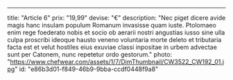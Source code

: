 ---
title: "Article 6"
prix: "19,99"
devise: "€"
description: "Nec piget dicere avide magis hanc insulam populum Romanum invasisse quam iuste. Ptolomaeo enim rege foederato nobis et socio ob aerarii nostri angustias iusso sine ulla culpa proscribi ideoque hausto veneno voluntaria morte deleto et tributaria facta est et velut hostiles eius exuviae classi inpositae in urbem advectae sunt per Catonem, nunc repetetur ordo gestorum."
photo: "https://www.chefwear.com/assets/1/7/DimThumbnail/CW3522_CW192_01.jpg"
id: "e86b3d01-f849-46b9-9bba-ccdf0448f9a8"
